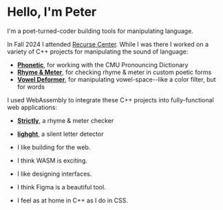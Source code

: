 # Hello, I'm Peter 

I'm a poet-turned-coder building tools for manipulating language.

In Fall 2024 I attended [Recurse Center](https://www.recurse.com/). While I was there I worked on a variety of C++ projects for manipulating the sound of language:
- [**Phonetic**](https://github.com/peterchinman/phonetic/), for working with the CMU Pronouncing Dictionary
- [**Rhyme & Meter**](https://github.com/peterchinman/rhyme-and-meter), for checking rhyme & meter in custom poetic forms
- [**Vowel Deformer**](https://github.com/peterchinman/vowel-deformer), for manipulating vowel-space--like a color filter, but for words

I used WebAssembly to integrate these C++ projects into fully-functional web applications:
- [**Strictly**](https://github.com/peterchinman/strictly), a rhyme & meter checker
- [**lighght**](https://github.com/peterchinman/lighght), a silent letter detector

- I like building for the web.
- I think WASM is exciting.
- I like designing interfaces.
- I think Figma is a beautiful tool.
- I feel as at home in C++ as I do in CSS.

<!--
**peterchinman/peterchinman** is a ✨ _special_ ✨ repository because its `README.md` (this file) appears on your GitHub profile.

Here are some ideas to get you started:

- 🔭 I’m currently working on ...
- 🌱 I’m currently learning ...
- 👯 I’m looking to collaborate on ...
- 🤔 I’m looking for help with ...
- 💬 Ask me about ...
- 📫 How to reach me: ...
- 😄 Pronouns: ...
- ⚡ Fun fact: ...
-->

